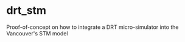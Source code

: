 # drt_stm
Proof-of-concept on how to integrate a DRT micro-simulator into the Vancouver's STM model

